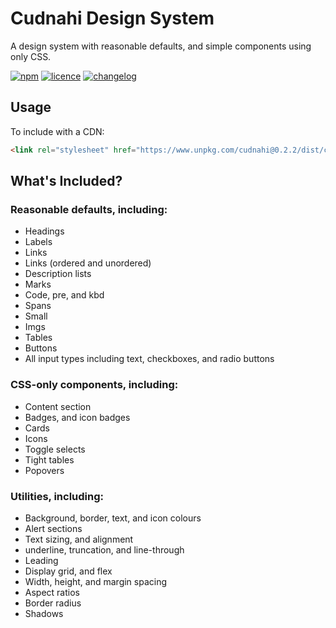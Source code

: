 # Cudnahi Design System
A design system with reasonable defaults, and simple components using only CSS.

[![npm](https://img.shields.io/npm/v/cudnahi)](https://www.npmjs.com/package/cudnahi)
[![licence](https://img.shields.io/github/license/stevenavery/cudnahi)](LICENSE.md)
[![changelog](https://img.shields.io/badge/changelog-md-blue.svg)](CHANGELOG.md)

## Usage
To include with a CDN:
``` html
<link rel="stylesheet" href="https://www.unpkg.com/cudnahi@0.2.2/dist/cudnahi.min.css">
```

## What's Included?
### Reasonable defaults, including:
- Headings 
- Labels
- Links
- Links (ordered and unordered)
- Description lists
- Marks
- Code, pre, and kbd
- Spans
- Small
- Imgs
- Tables
- Buttons
- All input types including text, checkboxes, and radio buttons

### CSS-only components, including:
- Content section
- Badges, and icon badges
- Cards
- Icons
- Toggle selects
- Tight tables
- Popovers

### Utilities, including:
- Background, border, text, and icon colours
- Alert sections
- Text sizing, and alignment
- underline, truncation, and line-through
- Leading
- Display grid, and flex
- Width, height, and margin spacing
- Aspect ratios
- Border radius
- Shadows